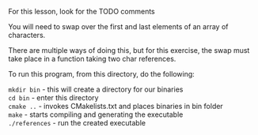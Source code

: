 For this lesson, look for the TODO comments

You will need to swap over the first and last elements of an array of characters.

There are multiple ways of doing this, but for this exercise, the swap must
take place in a function taking two char references.

To run this program, from this directory, do the following:

`mkdir bin`          - this will create a directory for our binaries<br>
`cd bin`             - enter this directory<br>
`cmake ..`           - invokes CMakelists.txt and places binaries in bin folder<br>
`make`               - starts compiling and generating the executable<br>
`./references`       - run the created executable
